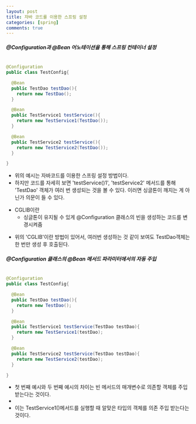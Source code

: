 ```yaml
---
layout: post
title: 자바 코드를 이용한 스프링 설정
categories: [spring]
comments: true
---
```


##### @Configuration과 @Bean 어노테이션을 통해 스프링 컨테이너 설정

``` java

@Configuration
public class TestConfig{

  @Bean
  public TestDao testDao(){
    return new TestDao();
  }

  @Bean
  public TestService1 testService(){
    return new TestService1(TestDao());
  }

  @Bean
  public TestService2 testService(){
    return new TestService2(TestDao());
  }

}

```

- 위의 예시는 자바코드를 이용한 스프링 설정 방법이다.
- 하지만 코드를 자세히 보면 'testService()1', 'testService2' 메서드를 통해 'TestDao' 객체가 여러 번 생성되는 것을 볼 수 있다. 이러면 싱글톤이 깨지는 게 아닌가 의문이 들 수 있다.

* CGLIB이란
  * 싱글톤이 유지될 수 있게 @Configuration 클래스의 빈을 생성하는 코드를 변경시켜줌

- 위의 'CGLIB'이란 방법이 있어서, 여러번 생성하는 것 같이 보여도 TestDao객체는 한 번만 생성 후 호출된다.


##### @Configuration 클래스의 @Bean 메서드 파라미터에서의 자동 주입

``` java

@Configuration
public class TestConfig{

  @Bean
  public TestDao testDao(){
    return new TestDao();
  }

  @Bean
  public TestService1 testService(TestDao testDao){
    return new TestService1(testDao);
  }

  @Bean
  public TestService2 testService(TestDao testDao){
    return new TestService2(testDao);
  }

}

```

- 첫 번째 예시와 두 번째 예시의 차이는 빈 메서드의 매개변수로 의존할 객체를 주입받는다는 것이다.
- 
- 이는 TestService1()메서드를 실행할 때 알맞은 타입의 객체를 의존 주입 받는다는 것이다.

  
